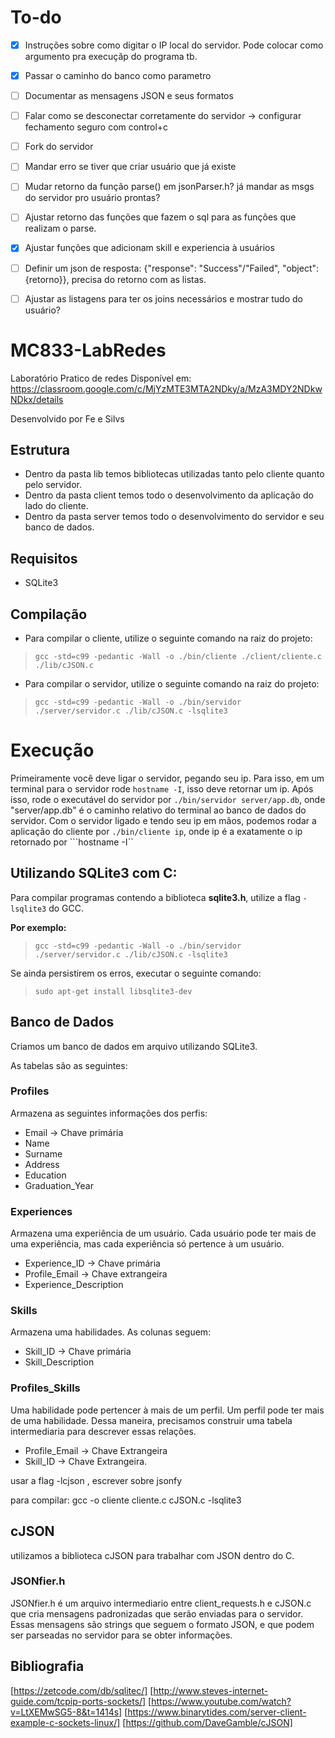 # To-do

- [X] Instruções sobre como digitar o IP local do servidor. Pode colocar como argumento pra execuçãp do programa tb.
- [X] Passar o caminho do banco como parametro
- [ ] Documentar as mensagens JSON e seus formatos
- [ ] Falar como se desconectar corretamente do servidor -> configurar fechamento seguro com control+c
- [ ] Fork do servidor
- [ ] Mandar erro se tiver que criar usuário que já existe
- [ ] Mudar retorno da função parse() em jsonParser.h? já mandar as msgs do servidor pro usuário prontas?
- [ ] Ajustar retorno das funções que fazem o sql para as funções que realizam o parse.
- [X] Ajustar funções que adicionam skill e experiencia à usuários
- [ ] Definir um json de resposta: {"response": "Success"/"Failed", "object": {retorno}}, precisa do retorno com as listas.
- [ ] Ajustar as listagens para ter os joins necessários e mostrar tudo do usuário?



# MC833-LabRedes
Laboratório Pratico de redes
Disponível em: https://classroom.google.com/c/MjYzMTE3MTA2NDky/a/MzA3MDY2NDkwNDkx/details

Desenvolvido por Fe e Silvs

## Estrutura
* Dentro da pasta lib temos bibliotecas utilizadas tanto pelo cliente quanto pelo servidor.
* Dentro da pasta client temos todo o desenvolvimento da aplicação do lado do cliente.
* Dentro da pasta server temos todo o desenvolvimento do servidor e seu banco de dados.

## Requisitos

- SQLite3

## Compilação
* Para compilar o cliente, utilize o seguinte comando na raiz do projeto:
>```gcc -std=c99 -pedantic -Wall -o ./bin/cliente ./client/cliente.c ./lib/cJSON.c```

* Para compilar o servidor, utilize o seguinte comando na raiz do projeto:
>```gcc -std=c99 -pedantic -Wall -o ./bin/servidor ./server/servidor.c ./lib/cJSON.c -lsqlite3```

# Execução
Primeiramente você deve ligar o servidor, pegando seu ip. Para isso, em um terminal para o servidor rode ```hostname -I```, isso deve retornar um ip. Após isso, rode o executável do servidor por ```./bin/servidor server/app.db```, onde "server/app.db" é o caminho relativo do terminal ao banco de dados do servidor.
Com o servidor ligado e tendo seu ip em mãos, podemos rodar a aplicação do cliente por ```./bin/cliente ip```, onde ip é a exatamente o ip retornado por ```hostname -I``

## Utilizando SQLite3 com C:

Para compilar programas contendo a biblioteca __sqlite3.h__, utilize a flag ```-lsqlite3``` do GCC.

**Por exemplo:**

>```gcc -std=c99 -pedantic -Wall -o ./bin/servidor ./server/servidor.c ./lib/cJSON.c -lsqlite3```

Se ainda persistirem os erros, executar o seguinte comando:

>```sudo apt-get install libsqlite3-dev```

## Banco de Dados

Criamos um banco de dados em arquivo utilizando SQLite3.

As tabelas são as seguintes:

### Profiles

Armazena as seguintes informações dos perfis:

- Email -> Chave primária
- Name
- Surname
- Address
- Education
- Graduation_Year

### Experiences

Armazena uma experiência de um usuário. Cada usuário pode ter mais de uma experiência, mas cada experiência só pertence à um usuário.

- Experience_ID -> Chave primária
- Profile_Email -> Chave extrangeira
- Experience_Description

### Skills

Armazena uma habilidades. As colunas seguem:

- Skill_ID -> Chave primária
- Skill_Description

### Profiles_Skills

Uma habilidade pode pertencer à mais de um perfil. Um perfil pode ter mais de uma habilidade. Dessa maneira, precisamos construir uma tabela intermediaria para descrever essas relações.

- Profile_Email -> Chave Extrangeira
- Skill_ID -> Chave Extrangeira.

usar a flag -lcjson , escrever sobre jsonfy

para compilar: gcc -o cliente cliente.c cJSON.c  -lsqlite3 

## cJSON

utilizamos a biblioteca cJSON para trabalhar com JSON dentro do C.

### JSONfier.h

JSONfier.h é um arquivo intermediario entre client_requests.h e cJSON.c que cria mensagens padronizadas que serão enviadas para o servidor.
Essas mensagens são strings que seguem o formato JSON, e que podem ser parseadas no servidor para se obter informações. 


## Bibliografia

[https://zetcode.com/db/sqlitec/]
[http://www.steves-internet-guide.com/tcpip-ports-sockets/]
[https://www.youtube.com/watch?v=LtXEMwSG5-8&t=1414s]
[https://www.binarytides.com/server-client-example-c-sockets-linux/]
[https://github.com/DaveGamble/cJSON]